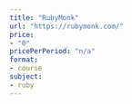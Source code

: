 ```yaml
---
title: "RubyMonk"
url: "https://rubymonk.com/"
price: 
- "0"
pricePerPeriod: "n/a"
format: 
- course
subject: 
- ruby
---
```

